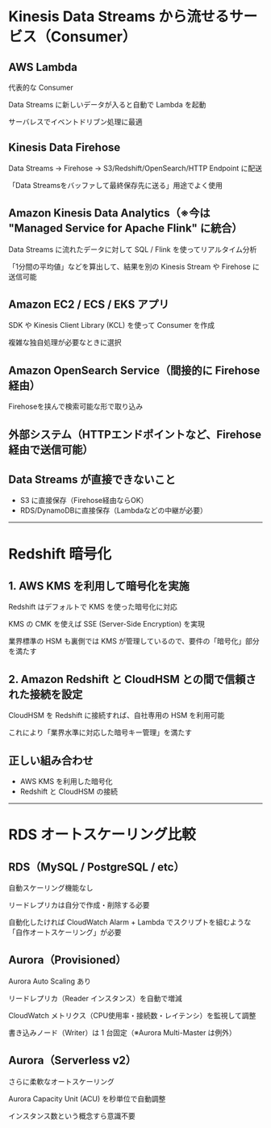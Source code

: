 # Kinesis Data Streams から流せるサービス（Consumer）

## AWS Lambda

代表的な Consumer

Data Streams に新しいデータが入ると自動で Lambda を起動

サーバレスでイベントドリブン処理に最適

## Kinesis Data Firehose

Data Streams → Firehose → S3/Redshift/OpenSearch/HTTP Endpoint に配送

「Data Streamsをバッファして最終保存先に送る」用途でよく使用

## Amazon Kinesis Data Analytics（※今は "Managed Service for Apache Flink" に統合）

Data Streams に流れたデータに対して SQL / Flink を使ってリアルタイム分析

「1分間の平均値」などを算出して、結果を別の Kinesis Stream や Firehose に送信可能

## Amazon EC2 / ECS / EKS アプリ

SDK や Kinesis Client Library (KCL) を使って Consumer を作成

複雑な独自処理が必要なときに選択

## Amazon OpenSearch Service（間接的に Firehose 経由）

Firehoseを挟んで検索可能な形で取り込み

## 外部システム（HTTPエンドポイントなど、Firehose経由で送信可能）

## Data Streams が直接できないこと

- S3 に直接保存（Firehose経由ならOK）
- RDS/DynamoDBに直接保存（Lambdaなどの中継が必要）

---

# Redshift 暗号化

## 1. AWS KMS を利用して暗号化を実施

Redshift はデフォルトで KMS を使った暗号化に対応

KMS の CMK を使えば SSE (Server-Side Encryption) を実現

業界標準の HSM も裏側では KMS が管理しているので、要件の「暗号化」部分を満たす

## 2. Amazon Redshift と CloudHSM との間で信頼された接続を設定

CloudHSM を Redshift に接続すれば、自社専用の HSM を利用可能

これにより「業界水準に対応した暗号キー管理」を満たす

## 正しい組み合わせ

- AWS KMS を利用した暗号化
- Redshift と CloudHSM の接続

---

# RDS オートスケーリング比較

## RDS（MySQL / PostgreSQL / etc）

自動スケーリング機能なし

リードレプリカは自分で作成・削除する必要

自動化したければ CloudWatch Alarm + Lambda でスクリプトを組むような「自作オートスケーリング」が必要

## Aurora（Provisioned）

Aurora Auto Scaling あり

リードレプリカ（Reader インスタンス）を自動で増減

CloudWatch メトリクス（CPU使用率・接続数・レイテンシ）を監視して調整

書き込みノード（Writer）は 1 台固定（※Aurora Multi-Master は例外）

## Aurora（Serverless v2）

さらに柔軟なオートスケーリング

Aurora Capacity Unit (ACU) を秒単位で自動調整

インスタンス数という概念すら意識不要